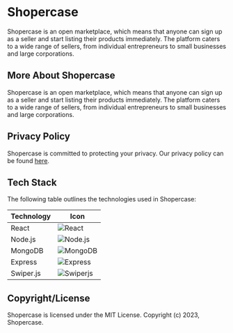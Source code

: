 # Shopercase

Shopercase is an open marketplace, which means that anyone can sign up as a seller and start listing their products immediately. The platform caters to a wide range of sellers, from individual entrepreneurs to small businesses and large corporations.

## More About Shopercase

Shopercase is an open marketplace, which means that anyone can sign up as a seller and start listing their products immediately. The platform caters to a wide range of sellers, from individual entrepreneurs to small businesses and large corporations.

## Privacy Policy

Shopercase is committed to protecting your privacy. Our privacy policy can be found [here](https://www.shopercase.com/privacy-policy).

## Tech Stack

The following table outlines the technologies used in Shopercase:

| Technology  | Icon |
| ----------- | ---- |
| React       | ![React](https://img.icons8.com/color/48/000000/react-native.png) |
| Node.js     | ![Node.js](https://img.icons8.com/color/48/000000/nodejs.png) |
| MongoDB     | ![MongoDB](https://img.icons8.com/color/48/000000/mongodb.png) |
| Express     | ![Express](https://img.icons8.com/color/48/000000/express.png) |
| Swiper.js   | ![Swiperjs](https://user-images.githubusercontent.com/68476321/234961954-ba269099-3ff2-4f64-b416-4173530e1b07.png) |

## Copyright/License

Shopercase is licensed under the MIT License. Copyright (c) 2023, Shopercase.
